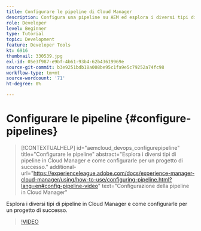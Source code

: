 ```yaml
---
title: Configurare le pipeline di Cloud Manager
description: Configura una pipeline su AEM ed esplora i diversi tipi di pipeline.
role: Developer
level: Beginner
type: Tutorial
topic: Development
feature: Developer Tools
kt: 6916
thumbnail: 330539.jpg
exl-id: 05e3f987-e9bf-4b61-93b4-62b43619969e
source-git-commit: b3e9251bdb18a008be95c1fa9e5c79252a74fc98
workflow-type: tm+mt
source-wordcount: '71'
ht-degree: 0%

---
```


# Configurare le pipeline {#configure-pipelines}

>[!CONTEXTUALHELP]
>id="aemcloud_devops_configurepipeline"
>title="Configurare le pipeline"
>abstract="Esplora i diversi tipi di pipeline in Cloud Manager e come configurarle per un progetto di successo."
>additional-url="https://experienceleague.adobe.com/docs/experience-manager-cloud-manager/using/how-to-use/configuring-pipeline.html?lang=en#config-pipeline-video" text="Configurazione della pipeline in Cloud Manager"

Esplora i diversi tipi di pipeline in Cloud Manager e come configurarle per un progetto di successo.

>[!VIDEO](https://video.tv.adobe.com/v/330539?quality=12&learn=on)
